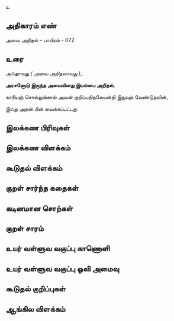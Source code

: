 உ


## அதிகாரம் எண்

அவை அறிதல் - பாயிரம் - 072 	
## உரை

அஃதாவது _( அவை அறிதலாவது )_,  

**அரசனோடு இருந்த அவையினது இயல்பை அறிதல்**,  

காரியஞ் சொல்லுங்கால் அவன் குறிப்பறிதலேயன்றி இதுவும் வேண்டுதலின்,  

இஃது அதன் பின் வைக்கப்பட்டது 
## இலக்கண பிரிவுகள் 


## இலக்கண விளக்கம்


## கூடுதல் விளக்கம்


## குறள் சார்ந்த கதைகள் 


## கடினமான சொற்கள்


## குறள் சாரம் 


## உயர் வள்ளுவ வகுப்பு காணொளி


## உயர் வள்ளுவ வகுப்பு ஒலி அமைவு 


## கூடுதல் குறிப்புகள்


## ஆங்கில விளக்கம்

